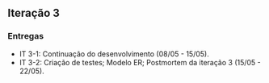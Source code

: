 ## Iteração 3

### Entregas
- IT 3-1: Continuação do desenvolvimento (08/05 - 15/05).
- IT 3-2: Criação de testes; Modelo ER; Postmortem da iteração 3  (15/05 - 22/05).
